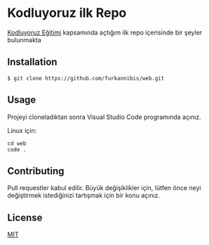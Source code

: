 # Kodluyoruz ilk Repo
[Kodluyoruz Eğitimi](https://www.kodluyoruz.org/) kapsamında açtığım ilk repo
içerisinde bir şeyler bulunmakta

## Installation
```
$ git clone https://github.com/furkannibis/web.git
```

## Usage
Projeyi cloneladıktan sonra Visual Studio Code programında açınız.

Linux için:
```
cd web
code .
```
## Contributing
Pull requestler kabul edilir. Büyük değişiklikler için, lütfen önce neyi değiştirmek istediğinizi tartışmak için bir konu açınız.
## License
[MIT](https://choosealicense.com/licenses/mit/) 
